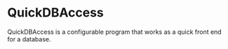 # QuickDBAccess
QuickDBAccess is a configurable program that works as a quick front end for a database.
